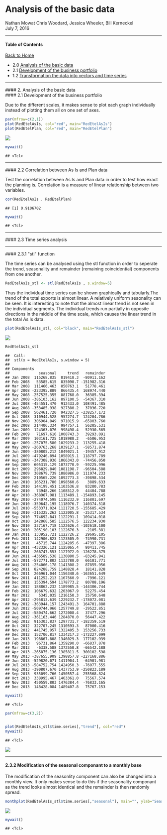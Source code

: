 # Analysis of the basic data
Nathan Mowat Chris Woodard, Jessica Wheeler, Bill Kerneckel  
July 7, 2016  



****************************

#### Table of Contents

[Back to Home](https://github.com/wkerneck/CaseStudy2)

* 2.0   [Analysis of the basic data](#id-section2)
* 2.1   [Development of the business portfolio](#id-section2.1)
* 1.2   [Transformation the data into vectors and time series](#id-section1.2)








****************************
<div id='id-section2.0'/>
#### 2. Analysis of the basic data  
<div id='id-section2.1'/>
#### 2.1 Development of the business portfolio

Due to the different scales, it makes sense to plot each graph individually instead of plotting them all on one set of axes. 


```r
par(mfrow=c(2,1))
plot(RedEtelAsIs, col="red", main="RedEtelAsIs")
plot(RedEtelPlan, col="red", main="RedEtelPlan")
```

![](2_files/figure-html/unnamed-chunk-3-1.png)<!-- -->

```r
mywait()
```

```
## <Tcl>
```

****************************
<div id='id-section2.2'/>
####  2.2 Correlation between As Is and Plan data                                  

Test the correlation between As Is and Plan data in order to test how exact the planning is. Correlation is a measure of linear relationship between two variables. 


```r
cor(RedEtelAsIs , RedEtelPlan)
```

```
## [1] 0.9106702
```

```r
mywait()
```

```
## <Tcl>
```

****************************
<div id='id-section2.2'/>
#### 2.3 Time series analysis                                                     

****************************
<div id='id-section2.2'/>
#### 2.3.1 "stl" function                                                         

The time series can be analysed using the stl function in order to seperate the trend, seasonality and remainder (remaining coincidential) components from one another.


```r
RedEtelAsIs_stl <- stl(RedEtelAsIs , s.window=5)
```

Thus the individual time series can be shown graphically and tabularly.The trend of the total exports is almost linear. A relatively uniform seaonality can be seen. It is interesting to note that the almost linear trend is not seen in the individual segments. The individual trends run partially in opposite directions in the middle of the time scale, which causes the linear trend in the total As Is data.


```r
plot(RedEtelAsIs_stl, col="black", main="RedEtelAsIs_stl")
```

![](2_files/figure-html/unnamed-chunk-6-1.png)<!-- -->

```r
RedEtelAsIs_stl
```

```
##  Call:
##  stl(x = RedEtelAsIs, s.window = 5)
## 
## Components
##             seasonal     trend   remainder
## Jan 2008  115268.835  819418.3  -80911.162
## Feb 2008   53585.615  835090.7 -151982.316
## Mar 2008  111466.463  850763.1   51778.461
## Apr 2008 -223395.889  866435.4  168974.440
## May 2008 -257525.355  881768.0   36385.394
## Jun 2008 -386103.162  897100.5  -54367.310
## Jul 2008 -454551.470  912433.0  108491.485
## Aug 2008 -353485.938  927380.2   37036.720
## Sep 2008  562461.720  942327.5 -238257.172
## Oct 2008  310944.528  957274.7  124204.786
## Nov 2008  306904.849  971015.9  -65803.760
## Dec 2008  214406.334  984757.1   56205.531
## Jan 2009  124363.076  998498.4   52930.565
## Feb 2009   71697.616 1008743.3   39293.091
## Mar 2009  103161.725 1018988.2   -6506.953
## Apr 2009 -257075.580 1029233.2  113255.418
## May 2009 -260763.268 1039127.1  -58571.874
## Jun 2009 -380805.212 1049021.1  -19457.912
## Jul 2009 -479246.894 1058915.1  118797.789
## Aug 2009 -347308.936 1066343.0  -74456.050
## Sep 2009  605315.129 1073770.9  -59225.996
## Oct 2009  296829.840 1081198.7  -96504.588
## Nov 2009  308679.739 1086986.0  111974.233
## Dec 2009  210565.226 1092773.3  -39898.534
## Jan 2010  165231.780 1098560.6    3889.633
## Feb 2010  144199.451 1103536.8   83280.783
## Mar 2010   73948.266 1108512.9   44404.788
## Apr 2010 -368967.981 1113489.1 -154893.145
## May 2010 -274074.598 1116232.9  116801.697
## Jun 2010 -359642.195 1118976.7  140374.518
## Jul 2010 -553371.024 1121720.5 -155685.429
## Aug 2010 -315325.262 1122005.8  -25317.534
## Sep 2010  774692.841 1122291.1  109414.018
## Oct 2010  242868.585 1122576.5  122234.930
## Nov 2010  337167.718 1122626.4 -102618.100
## Dec 2010  205190.103 1122676.3   -2105.381
## Jan 2011  133952.721 1122726.2   29695.105
## Feb 2011  142906.823 1123505.9  -74990.731
## Mar 2011   45715.744 1124285.6  -47397.386
## Apr 2011 -432326.121 1125065.4   80411.745
## May 2011 -266747.553 1127972.9 -126278.375
## Jun 2011 -436589.538 1130880.5  -83245.941
## Jul 2011 -572771.802 1133788.0   66181.771
## Aug 2011 -254066.178 1141308.2   87855.956
## Sep 2011  824288.759 1148828.4   18141.828
## Oct 2011  266961.044 1156348.6 -163651.649
## Nov 2011  411252.213 1167560.9   -7996.121
## Dec 2011  155394.594 1178773.2   80708.196
## Jan 2012  188862.232 1189985.5 -144306.744
## Feb 2012  106679.632 1203067.9   52275.454
## Mar 2012    5345.035 1216150.3   25750.648
## Apr 2012 -295813.639 1229232.7 -178072.081
## May 2012 -363944.157 1243491.3  164701.888
## Jun 2012 -509744.966 1257749.8  -29522.851
## Jul 2012 -580474.662 1272008.4   37477.296
## Aug 2012 -361163.446 1284870.0   56447.422
## Sep 2012  915303.837 1297731.7 -182359.519
## Oct 2012  322707.245 1310593.3   87000.416
## Nov 2012  441745.957 1322405.3  153256.733
## Dec 2012  152706.817 1334217.3 -172227.099
## Jan 2013  198867.808 1346029.3  177102.939
## Feb 2013   96731.864 1359290.0  -66837.878
## Mar 2013   -6338.588 1372550.8  -66542.188
## Apr 2013 -265875.136 1385811.5  300102.598
## May 2013 -387655.909 1398857.8 -227168.886
## Jun 2013 -529820.071 1411904.1  -64901.981
## Jul 2013 -584752.754 1424950.3  -76077.555
## Aug 2013 -390807.670 1437753.9 -250823.189
## Sep 2013  935099.766 1450557.4  255568.824
## Oct 2013  338995.467 1463361.0   75567.574
## Nov 2013  450559.803 1476384.4  -76833.165
## Dec 2013  148428.084 1489407.8   75767.153
```

```r
mywait()
```

```
## <Tcl>
```

```r
par(mfrow=c(3,2))


plot(RedEtelAsIs_stl$time.series[,"trend"], col="red")
mywait()
```

```
## <Tcl>
```

![](2_files/figure-html/unnamed-chunk-6-2.png)<!-- -->

****************************
<div id='id-section2.3'/>

#### 2.3.2 Modification of the seasonal componant to a monthly base       

The modification of the seasonlity component can also be changed into a monthly view. It only makes sense to do this if the seasonality componant as the trend looks almost identical and the remainder is then randomly spread. 


```r
monthplot(RedEtelAsIs_stl$time.series[,"seasonal"], main="", ylab="Seasonal")
```

![](2_files/figure-html/unnamed-chunk-7-1.png)<!-- -->

```r
mywait()
```

```
## <Tcl>
```
